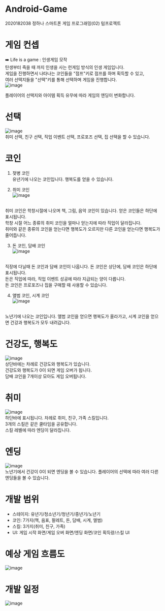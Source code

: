 # Android-Game
2020182038 정하나 스마트폰 게임 프로그래밍(02) 텀프로젝트

# 게임 컨셉
➡️ Life is a game : 인생게임 모작  
탄생부터 죽을 때 까지 인생을 사는 런게임 방식의 인생 게임입니다.<br/> 
게임을 진행하면서 나타나는 코인들을 "점프"키로 점프를 하며 획득할 수 있고,<br/>
여러 선택지들을 "선택"키를 통해 선택하며 게임을 진행합니다.<br/>
![image](https://user-images.githubusercontent.com/73771420/229375499-0a246779-467b-4f42-99ba-7219c42a142d.png)<br/> 

플레이어의 선택지와 아이템 획득 유무에 따라 게임의 엔딩이 변화합니다.
# 선택
![image](https://user-images.githubusercontent.com/73771420/229376023-ab9c7ecb-7776-41e9-a86b-16ee6304e13f.png)<br/> 
취미 선택, 친구 선택, 직업 이벤트 선택, 프로포즈 선택, 집 선택을 할 수 있습니다.<br/> 

# 코인
1. 젖병 코인<br/> 
유년기에 나오는 코인입니다. 행복도를 얻을 수 있습니다.

2. 취미 코인<br/> 
![image](https://user-images.githubusercontent.com/73771420/229375826-7aa221a8-87c5-4373-950e-cf4bfd5d6886.png)
<br/> 
취미 코인은 학창시절에 나오며 책, 그림, 음악 코인이 있습니다. 얻은 코인들은 하단에 표시됩니다.<br/> 
학창 시절 어느 종류의 취미 코인을 얼마나 얻는지에 따라 직업이 달라집니다.<br/> 
취미와 같은 종류의 코인을 얻는다면 행복도가 오르지만 다른 코인을 얻는다면 행복도가 줄어듭니다.<br/> 

3. 돈 코인, 담배 코인<br/> 
![image](https://user-images.githubusercontent.com/73771420/229376500-bb089fe4-5b0f-461f-b89b-402f933647cd.png)
<br/> 
직장에 다닐때 돈 코인과 담배 코인이 나옵니다. 돈 코인은 상단에, 담배 코인은 하단에 표시됩니다.<br/> 
돈은 직업에 따라, 직업 이벤트 성공에 따라 지급되는 양이 다릅니다.<br/> 
돈 코인은 프로포즈나 집을 구매할 때 사용할 수 있습니다.
<br/> 

4. 앨범 코인, 시계 코인<br/> 
![image](https://user-images.githubusercontent.com/73771420/229376690-a542c26a-dc2a-416f-9ab3-8c8dfc038ccc.png)
<br/> 
노년기에 나오는 코인입니다. 앨범 코인을 얻으면 행복도가 올라가고, 시계 코인을 얻으면 건강과 행복도가 모두 내려갑니다.<br/> 

# 건강도, 행복도
![image](https://user-images.githubusercontent.com/73771420/229376412-f5adc67c-bd78-4bda-9275-946eb1c89f99.png)
<br/> 
상단바에는 차례로 건강도와 행복도가 있습니다.<br/> 
건강도와 행복도가 0이 되면 게임 오버가 됩니다.<br/> 
담배 코인을 7개이상 모아도 게임 오버됩니다.<br/> 

# 취미 
![image](https://user-images.githubusercontent.com/73771420/229376825-533e404b-88d2-4575-97f8-f0d0db87af6b.png)
<br/> 
하단바에 표시됩니다. 차례로 취미, 친구, 가족 스킬입니다. <br/> 
3개의 스킬은 같은 쿨타임을 공유합니다. <br/> 
스킬 레벨에 따라 엔딩이 달라집니다.<br/> 

# 엔딩
![image](https://user-images.githubusercontent.com/73771420/229376959-8baea979-821a-46c6-9d1c-a8320218ab5c.png)
<br/> 노년기에서 건강이 0이 되면 엔딩을 볼 수 있습니다. 플레이어의 선택에 따라 여러 다른 엔딩들을 볼 수 있습니다.<br/> 


# 개발 범위
- 스테이지: 유년기/청소년기/청년기/중년기/노년기<br/> 
- 코인: 7가지(책, 음표, 팔레트, 돈, 담배, 시계, 앨범)<br/> 
- 스킬: 3가지(취미, 친구, 가족)<br/> 
- UI: 게임 시작 화면/게임 오버 화면/엔딩 화면/코인 획득량/스킬 UI

# 예상 게임 흐름도
![image](https://user-images.githubusercontent.com/73771420/229450117-5a412c0b-d934-4038-b692-7c9e54b52082.png)


# 개발 일정
![image](https://user-images.githubusercontent.com/73771420/229450170-79736084-fb85-4d11-a370-6ff9deed5bbb.png)

